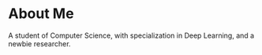 

# About Me

A student of Computer Science, with specialization in Deep Learning, and a newbie researcher.
